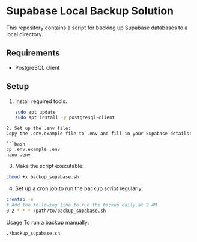 # Supabase Local Backup Solution

This repository contains a script for backing up Supabase databases to a local directory.

## Requirements

- PostgreSQL client

## Setup

1. Install required tools:
   ```bash
   sudo apt update
   sudo apt install -y postgresql-client
```
2. Set up the .env file:
Copy the .env.example file to .env and fill in your Supabase details:

```bash
cp .env.example .env
nano .env
```

3. Make the script executable:
```bash
chmod +x backup_supabase.sh
```
4. Set up a cron job to run the backup script regularly:
```bash
crontab -e
# Add the following line to run the backup daily at 2 AM
0 2 * * * /path/to/backup_supabase.sh
```

Usage
To run a backup manually:
```bash
./backup_supabase.sh
```
